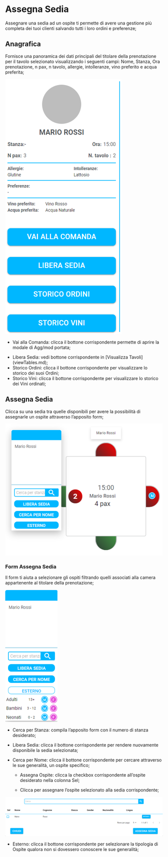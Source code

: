 # Assegna Sedia

Assegnare una sedia ad un ospite ti permette di avere una gestione più completa dei tuoi clienti salvando tutti i loro ordini e preferenze;

## Anagrafica

Fornisce una panoramica dei dati principali del titolare della prenotazione per il tavolo selezionato visualizzando i seguenti campi: Nome, Stanza, Ora prenotazione, n pax, n tavolo, allergie, intolleranze, vino preferito e acqua preferita;

![guestinfo](../../assets/img/imgTables/guestinfo.png#guestinfo)

* Vai alla Comanda: clicca il bottone corrispondente permette di aprire la modale di Agg/mod portata;

* <div>Libera Sedia: vedi bottone corrispondente in [Visualizza Tavoli](viewTables.md);</div>

* <div>Storico Ordini: clicca il bottone corrispondente per visualizzare lo storico dei suoi Ordini;</div>

* <div>Storico Vini: clicca il bottone corrispondente per visualizzare lo storico dei Vini ordinati;</div>

## Assegna Sedia 

Clicca su una sedia tra quelle disponibili per avere la possibilità di assegnarle un ospite attraverso l’apposito form;

![assignChair](../../assets/img/imgTables/assignChair.png#assignChair)

### Form Assegna Sedia

Il form ti aiuta a selezionare gli ospiti filtrando quelli associati alla camera appartenente al titolare della prenotazione;

![externalForm](../../assets/img/imgTables/externalForm.png#externalForm)

* <div>Cerca per Stanza: compila l’apposito form con il numero di stanza desiderato;</div>

* Libera Sedia: clicca il bottone corrispondente per rendere nuovamente disponibile la sedia selezionata;

* Cerca per Nome: clicca il bottone corrispondente per cercare attraverso le sue generalità, un ospite specifico;

    * Assegna Ospite: clicca la checkbox corrispondente all’ospite desiderato nella colonna Sel;

    * <div>Clicca  per assegnare l’ospite selezionato alla sedia corrispondente;</div>

![searchName](../../assets/img/imgTables/searchName.png#searchName)

* Esterno: clicca il bottone corrispondente per selezionare la tipologia di Ospite qualora non si dovessero conoscere le sue generalità;
